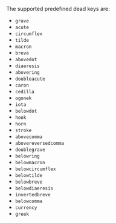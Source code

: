 The supported predefined dead keys are:

* `grave`
* `acute`
* `circumflex`
* `tilde`
* `macron`
* `breve`
* `abovedot`
* `diaeresis`
* `abovering`
* `doubleacute`
* `caron`
* `cedilla`
* `ogonek`
* `iota`
* `belowdot`
* `hook`
* `horn`
* `stroke`
* `abovecomma`
* `abovereversedcomma`
* `doublegrave`
* `belowring`
* `belowmacron`
* `belowcircumflex`
* `belowtilde`
* `belowbreve`
* `belowdiaeresis`
* `invertedbreve`
* `belowcomma`
* `currency`
* `greek`
